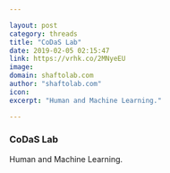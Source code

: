 ```yaml
---

layout: post
category: threads
title: "CoDaS Lab"
date: 2019-02-05 02:15:47
link: https://vrhk.co/2MNyeEU
image: 
domain: shaftolab.com
author: "shaftolab.com"
icon: 
excerpt: "Human and Machine Learning."

---
```


### CoDaS Lab

Human and Machine Learning.